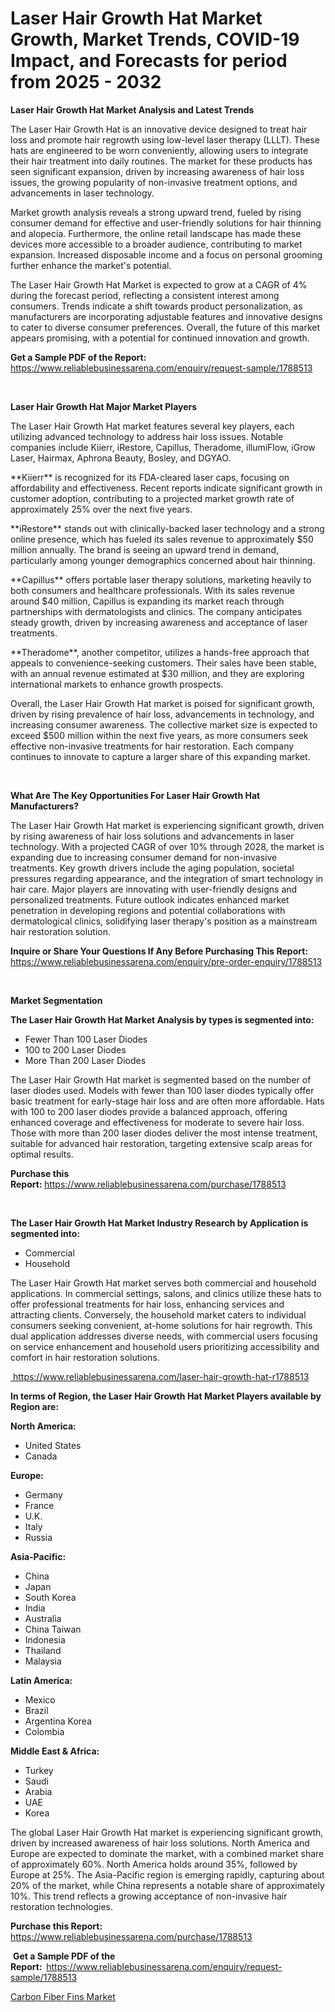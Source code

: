 <p><h1>Laser Hair Growth Hat Market Growth, Market Trends, COVID-19 Impact, and Forecasts for period from 2025 - 2032</h1></p><p><strong>Laser Hair Growth Hat Market Analysis and Latest Trends</strong></p>
<p><p>The Laser Hair Growth Hat is an innovative device designed to treat hair loss and promote hair regrowth using low-level laser therapy (LLLT). These hats are engineered to be worn conveniently, allowing users to integrate their hair treatment into daily routines. The market for these products has seen significant expansion, driven by increasing awareness of hair loss issues, the growing popularity of non-invasive treatment options, and advancements in laser technology.</p><p>Market growth analysis reveals a strong upward trend, fueled by rising consumer demand for effective and user-friendly solutions for hair thinning and alopecia. Furthermore, the online retail landscape has made these devices more accessible to a broader audience, contributing to market expansion. Increased disposable income and a focus on personal grooming further enhance the market's potential.</p><p>The Laser Hair Growth Hat Market is expected to grow at a CAGR of 4% during the forecast period, reflecting a consistent interest among consumers. Trends indicate a shift towards product personalization, as manufacturers are incorporating adjustable features and innovative designs to cater to diverse consumer preferences. Overall, the future of this market appears promising, with a potential for continued innovation and growth.</p></p>
<p><strong>Get a Sample PDF of the Report:&nbsp;</strong> <a href="https://www.reliablebusinessarena.com/enquiry/request-sample/1788513?utm_campaign=2003&utm_medium=2&utm_source=Github&utm_content=ia&utm_term=07022025&utm_id=laser-hair-growth-hat">https://www.reliablebusinessarena.com/enquiry/request-sample/1788513</a></p>
<p>&nbsp;</p>
<p><strong>Laser Hair Growth Hat Major Market Players</strong></p>
<p><p>The Laser Hair Growth Hat market features several key players, each utilizing advanced technology to address hair loss issues. Notable companies include Kiierr, iRestore, Capillus, Theradome, illumiFlow, iGrow Laser, Hairmax, Aphrona Beauty, Bosley, and DGYAO.</p><p>**Kiierr** is recognized for its FDA-cleared laser caps, focusing on affordability and effectiveness. Recent reports indicate significant growth in customer adoption, contributing to a projected market growth rate of approximately 25% over the next five years.</p><p>**iRestore** stands out with clinically-backed laser technology and a strong online presence, which has fueled its sales revenue to approximately $50 million annually. The brand is seeing an upward trend in demand, particularly among younger demographics concerned about hair thinning.</p><p>**Capillus** offers portable laser therapy solutions, marketing heavily to both consumers and healthcare professionals. With its sales revenue around $40 million, Capillus is expanding its market reach through partnerships with dermatologists and clinics. The company anticipates steady growth, driven by increasing awareness and acceptance of laser treatments.</p><p>**Theradome**, another competitor, utilizes a hands-free approach that appeals to convenience-seeking customers. Their sales have been stable, with an annual revenue estimated at $30 million, and they are exploring international markets to enhance growth prospects.</p><p>Overall, the Laser Hair Growth Hat market is poised for significant growth, driven by rising prevalence of hair loss, advancements in technology, and increasing consumer awareness. The collective market size is expected to exceed $500 million within the next five years, as more consumers seek effective non-invasive treatments for hair restoration. Each company continues to innovate to capture a larger share of this expanding market.</p></p>
<p>&nbsp;</p>
<p><strong>What Are The Key Opportunities For Laser Hair Growth Hat Manufacturers?</strong></p>
<p><p>The Laser Hair Growth Hat market is experiencing significant growth, driven by rising awareness of hair loss solutions and advancements in laser technology. With a projected CAGR of over 10% through 2028, the market is expanding due to increasing consumer demand for non-invasive treatments. Key growth drivers include the aging population, societal pressures regarding appearance, and the integration of smart technology in hair care. Major players are innovating with user-friendly designs and personalized treatments. Future outlook indicates enhanced market penetration in developing regions and potential collaborations with dermatological clinics, solidifying laser therapy's position as a mainstream hair restoration solution.</p></p>
<p><strong>Inquire or Share Your Questions If Any Before Purchasing This Report:</strong> <a href="https://www.reliablebusinessarena.com/enquiry/pre-order-enquiry/1788513?utm_campaign=2003&utm_medium=2&utm_source=Github&utm_content=ia&utm_term=07022025&utm_id=laser-hair-growth-hat">https://www.reliablebusinessarena.com/enquiry/pre-order-enquiry/1788513</a></p>
<p>&nbsp;</p>
<p><strong>Market Segmentation</strong></p>
<p><strong>The Laser Hair Growth Hat Market Analysis by types is segmented into:</strong></p>
<p><ul><li>Fewer Than 100 Laser Diodes</li><li>100 to 200 Laser Diodes</li><li>More Than 200 Laser Diodes</li></ul></p>
<p><p>The Laser Hair Growth Hat market is segmented based on the number of laser diodes used. Models with fewer than 100 laser diodes typically offer basic treatment for early-stage hair loss and are often more affordable. Hats with 100 to 200 laser diodes provide a balanced approach, offering enhanced coverage and effectiveness for moderate to severe hair loss. Those with more than 200 laser diodes deliver the most intense treatment, suitable for advanced hair restoration, targeting extensive scalp areas for optimal results.</p></p>
<p><strong>Purchase this Report:&nbsp;</strong><a href="https://www.reliablebusinessarena.com/purchase/1788513?utm_campaign=2003&utm_medium=2&utm_source=Github&utm_content=ia&utm_term=07022025&utm_id=laser-hair-growth-hat">https://www.reliablebusinessarena.com/purchase/1788513</a></p>
<p>&nbsp;</p>
<p><strong>The Laser Hair Growth Hat Market Industry Research by Application is segmented into:</strong></p>
<p><ul><li>Commercial</li><li>Household</li></ul></p>
<p><p>The Laser Hair Growth Hat market serves both commercial and household applications. In commercial settings, salons, and clinics utilize these hats to offer professional treatments for hair loss, enhancing services and attracting clients. Conversely, the household market caters to individual consumers seeking convenient, at-home solutions for hair regrowth. This dual application addresses diverse needs, with commercial users focusing on service enhancement and household users prioritizing accessibility and comfort in hair restoration solutions.</p></p>
<p><a href="https://www.reliablebusinessarena.com/laser-hair-growth-hat-r1788513?utm_campaign=2003&utm_medium=2&utm_source=Github&utm_content=ia&utm_term=07022025&utm_id=laser-hair-growth-hat">&nbsp;https://www.reliablebusinessarena.com/laser-hair-growth-hat-r1788513</a></p>
<p><strong>In terms of Region, the Laser Hair Growth Hat Market Players available by Region are:</strong></p>
<p>
    <p> <strong> North America: </strong>
        <ul>
            <li>United States</li>
            <li>Canada</li>
        </ul>
        </p> 
    <p> <strong> Europe: </strong>
        <ul>
            <li>Germany</li>
            <li>France</li>
            <li>U.K.</li>
            <li>Italy</li>
            <li>Russia</li>
        </ul>
        </p> 
    <p> <strong> Asia-Pacific: </strong>
        <ul>
            <li>China</li>
            <li>Japan</li>
            <li>South Korea</li>
            <li>India</li>
            <li>Australia</li>
            <li>China Taiwan</li>
            <li>Indonesia</li>
            <li>Thailand</li>
            <li>Malaysia</li>
        </ul>
        </p> 
    <p> <strong> Latin America: </strong>
        <ul>
            <li>Mexico</li>
            <li>Brazil</li>
            <li>Argentina Korea</li>
            <li>Colombia</li>
        </ul>
        </p> 
    <p> <strong> Middle East & Africa: </strong>
        <ul>
            <li>Turkey</li>
            <li>Saudi</li>
            <li>Arabia</li>
            <li>UAE</li>
            <li>Korea</li>
        </ul>
    </p>
    </p>
<p><p>The global Laser Hair Growth Hat market is experiencing significant growth, driven by increased awareness of hair loss solutions. North America and Europe are expected to dominate the market, with a combined market share of approximately 60%. North America holds around 35%, followed by Europe at 25%. The Asia-Pacific region is emerging rapidly, capturing about 20% of the market, while China represents a notable share of approximately 10%. This trend reflects a growing acceptance of non-invasive hair restoration technologies.</p></p>
<p><strong>Purchase this Report: </strong><a href="https://www.reliablebusinessarena.com/purchase/1788513?utm_campaign=2003&utm_medium=2&utm_source=Github&utm_content=ia&utm_term=07022025&utm_id=laser-hair-growth-hat">https://www.reliablebusinessarena.com/purchase/1788513</a></p>
<p>&nbsp;<strong>Get a Sample PDF of the Report:&nbsp;&nbsp;</strong><a href="https://www.reliablebusinessarena.com/enquiry/request-sample/1788513?utm_campaign=2003&utm_medium=2&utm_source=Github&utm_content=ia&utm_term=07022025&utm_id=laser-hair-growth-hat">https://www.reliablebusinessarena.com/enquiry/request-sample/1788513</a></p>
<p><strong></strong></p>
<p><p><a href="https://github.com/mauripalmi/Market-Research-Report-List-6/blob/main/carbon-fiber-fins-market.md?utm_campaign=2003&utm_medium=2&utm_source=Github&utm_content=ia&utm_term=07022025&utm_id=laser-hair-growth-hat">Carbon Fiber Fins Market</a></p></p>